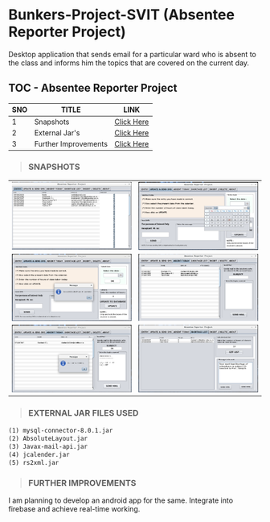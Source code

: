 # Bunkers-Project-SVIT (Absentee Reporter Project)
Desktop application that sends email for a particular ward who is absent to the class and informs him the topics that are covered on the current day.

## TOC - Absentee Reporter Project

|  SNO | TITLE  |  LINK |
|---|---|---|
| 1  | Snapshots  |  [Click Here](#SNAPSHOTS) |
|  2 | External Jar's  | [Click Here](#external-jar-files-used)  |
| 3  | Further Improvements  | [Click Here](#further-improvements)  |

> ### SNAPSHOTS
|   |   |
|---|---|
| ![Snap1](/snapshots/1.png)  | ![Snap2](/snapshots/2.png)  |
| ![Snap3](/snapshots/3.png)  |  ![Snap4](/snapshots/4.png) |
| ![Snap1](/snapshots/5.png)  | ![Snap1](/snapshots/6.png)  |

> ### EXTERNAL JAR FILES USED
```
(1) mysql-connector-8.0.1.jar
(2) AbsoluteLayout.jar
(3) Javax-mail-api.jar
(4) jcalender.jar
(5) rs2xml.jar
```

> ### FURTHER IMPROVEMENTS
I am planning to develop an android app for the same. Integrate into firebase and achieve real-time working.
